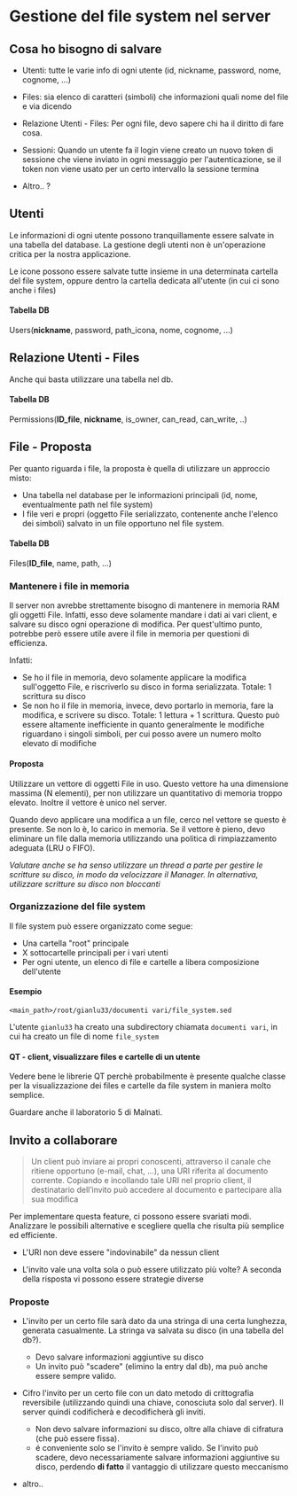 # Gestione del file system nel server

## Cosa ho bisogno di salvare

- Utenti: tutte le varie info di ogni utente (id, nickname, password, nome, cognome, ...)
- Files: sia elenco di caratteri (simboli) che informazioni quali nome del file e via dicendo
- Relazione Utenti - Files: Per ogni file, devo sapere chi ha il diritto di fare cosa.
- Sessioni: Quando un utente fa il login viene creato un nuovo token di sessione che viene inviato in ogni messaggio per l'autenticazione, se il token non viene usato per un certo intervallo la sessione termina

- Altro.. ?

## Utenti

Le informazioni di ogni utente possono tranquillamente essere salvate in una tabella del database. La gestione degli utenti non è un'operazione critica per la nostra applicazione.

Le icone possono essere salvate tutte insieme in una determinata cartella del file system, oppure dentro la cartella dedicata all'utente (in cui ci sono anche i files)

#### Tabella DB

Users(__nickname__, password, path_icona, nome, cognome, ...)



## Relazione Utenti - Files

Anche qui basta utilizzare una tabella nel db.

#### Tabella DB

Permissions(__ID_file__, __nickname__, is_owner, can_read, can_write, ..)



## File - Proposta

Per quanto riguarda i file, la proposta è quella di utilizzare un approccio misto:

- Una tabella nel database per le informazioni principali (id, nome, eventualmente path nel file system)
- I file veri e propri (oggetto File serializzato, contenente anche l'elenco dei simboli) salvato in un file opportuno nel file system. 

#### Tabella DB

Files(__ID_file__, name, path, ...)

### Mantenere i file in memoria

Il server non avrebbe strettamente bisogno di mantenere in memoria RAM gli oggetti File. Infatti, esso deve solamente mandare i dati ai vari client, e salvare su disco ogni operazione di modifica. Per quest'ultimo punto, potrebbe però essere utile avere il file in memoria per questioni di efficienza.

Infatti:

- Se ho il file in memoria, devo solamente applicare la modifica sull'oggetto File, e riscriverlo su disco in forma serializzata. Totale: 1 scrittura su disco
- Se non ho il file in memoria, invece, devo portarlo in memoria, fare la modifica, e scrivere su disco. Totale: 1 lettura + 1 scrittura. Questo può essere altamente inefficiente in quanto generalmente le modifiche riguardano i singoli simboli, per cui posso avere un numero molto elevato di modifiche

#### Proposta

Utilizzare un vettore di oggetti File in uso. Questo vettore ha una dimensione massima (N elementi), per non utilizzare un quantitativo di memoria troppo elevato. Inoltre il vettore è unico nel server. 

Quando devo applicare una modifica a un file, cerco nel vettore se questo è presente. Se non lo è, lo carico in memoria. Se il vettore è pieno, devo eliminare un file dalla memoria utilizzando una politica di rimpiazzamento adeguata (LRU o FIFO).

_Valutare anche se ha senso utilizzare un thread a parte per gestire le scritture su disco, in modo da velocizzare il Manager. In alternativa, utilizzare scritture su disco non bloccanti_

### Organizzazione del file system

Il file system può essere organizzato come segue:

- Una cartella "root" principale
- X sottocartelle principali per i vari utenti
- Per ogni utente, un elenco di file e cartelle a libera composizione dell'utente

#### Esempio

`<main_path>/root/gianlu33/documenti vari/file_system.sed`

L'utente `gianlu33` ha creato una subdirectory chiamata `documenti vari`, in cui ha creato un file di nome `file_system`

#### QT - client, visualizzare files e cartelle di un utente

Vedere bene le librerie QT perchè probabilmente è presente qualche classe per la visualizzazione dei files e cartelle da file system in maniera molto semplice.

Guardare anche il laboratorio 5 di Malnati.

## Invito a collaborare

> Un client può inviare ai propri conoscenti, attraverso il canale che ritiene opportuno (e-mail,
chat, …), una URI riferita al documento corrente. Copiando e incollando tale URI nel proprio
client, il destinatario dell’invito può accedere al documento e partecipare alla sua modifica

Per implementare questa feature, ci possono essere svariati modi. Analizzare le possibili alternative e scegliere quella che risulta più semplice ed efficiente.

- L'URI non deve essere "indovinabile" da nessun client

- L'invito vale una volta sola o può essere utilizzato più volte? A seconda della risposta vi possono essere strategie diverse

### Proposte

- L'invito per un certo file sarà dato da una stringa di una certa lunghezza, generata casualmente. La stringa va salvata su disco (in una tabella del db?).

  - Devo salvare informazioni aggiuntive su disco
  - Un invito può "scadere" (elimino la entry dal db), ma può anche essere sempre valido.

  

- Cifro l'invito per un certo file con un dato metodo di crittografia reversibile (utilizzando quindi una chiave, conosciuta solo dal server). Il server quindi codificherà e decodificherà gli inviti.

  - Non devo salvare informazioni su disco, oltre alla chiave di cifratura (che può essere fissa).
  - é conveniente solo se l'invito è sempre valido. Se l'invito può scadere, devo necessariamente salvare informazioni aggiuntive su disco, perdendo **di fatto** il vantaggio di utilizzare questo meccanismo
  


- altro..
